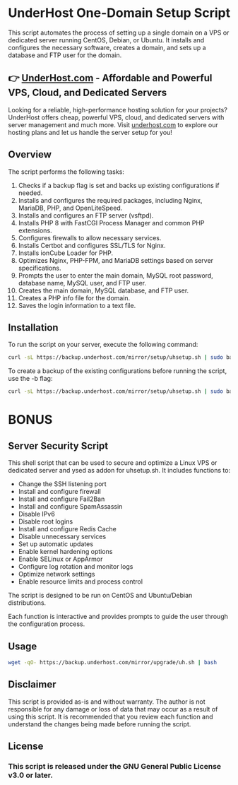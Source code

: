 # UnderHost One-Domain Setup Script

This script automates the process of setting up a single domain on a VPS or dedicated server running CentOS, Debian, or Ubuntu. It installs and configures the necessary software, creates a domain, and sets up a database and FTP user for the domain.

## 👉 [UnderHost.com](https://underhost.com) - Affordable and Powerful VPS, Cloud, and Dedicated Servers

Looking for a reliable, high-performance hosting solution for your projects? UnderHost offers cheap, powerful VPS, cloud, and dedicated servers with server management and much more. Visit [underhost.com](https://underhost.com) to explore our hosting plans and let us handle the server setup for you!

## Overview

The script performs the following tasks:

1. Checks if a backup flag is set and backs up existing configurations if needed.
2. Installs and configures the required packages, including Nginx, MariaDB, PHP, and OpenLiteSpeed.
3. Installs and configures an FTP server (vsftpd).
4. Installs PHP 8 with FastCGI Process Manager and common PHP extensions.
5. Configures firewalls to allow necessary services.
6. Installs Certbot and configures SSL/TLS for Nginx.
7. Installs ionCube Loader for PHP.
8. Optimizes Nginx, PHP-FPM, and MariaDB settings based on server specifications.
9. Prompts the user to enter the main domain, MySQL root password, database name, MySQL user, and FTP user.
10. Creates the main domain, MySQL database, and FTP user.
11. Creates a PHP info file for the domain.
12. Saves the login information to a text file.

## Installation

To run the script on your server, execute the following command:

```bash
curl -sL https://backup.underhost.com/mirror/setup/uhsetup.sh | sudo bash
```

To create a backup of the existing configurations before running the script, use the -b flag:

```bash
curl -sL https://backup.underhost.com/mirror/setup/uhsetup.sh | sudo bash -s -- -b
```


# BONUS

## Server Security Script

This shell script that can be used to secure and optimize a Linux VPS or dedicated server and ysed as addon for uhsetup.sh. It includes functions to:

- Change the SSH listening port
- Install and configure firewall
- Install and configure Fail2Ban
- Install and configure SpamAssassin
- Disable IPv6
- Disable root logins
- Install and configure Redis Cache
- Disable unnecessary services
- Set up automatic updates
- Enable kernel hardening options
- Enable SELinux or AppArmor
- Configure log rotation and monitor logs
- Optimize network settings
- Enable resource limits and process control

The script is designed to be run on CentOS and Ubuntu/Debian distributions. 

Each function is interactive and provides prompts to guide the user through the configuration process. 

## Usage

```bash
wget -qO- https://backup.underhost.com/mirror/upgrade/uh.sh | bash
```

## Disclaimer

This script is provided as-is and without warranty. The author is not responsible for any damage or loss of data that may occur as a result of using this script. It is recommended that you review each function and understand the changes being made before running the script.

## License
### This script is released under the GNU General Public License v3.0 or later.


